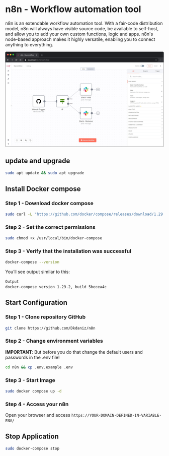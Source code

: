 # n8n - Workflow automation tool

n8n is an extendable workflow automation tool. With a fair-code distribution model, n8n will always have visible source code, be available to self-host, and allow you to add your own custom functions, logic and apps. n8n's node-based approach makes it highly versatile, enabling you to connect anything to everything.

![n8n](./n8n.png)

## update and upgrade

```bash
sudo apt update && sudo apt upgrade
```

## Install Docker compose

### Step 1 - Download docker compose

```bash
sudo curl -L "https://github.com/docker/compose/releases/download/1.29.2/docker-compose-$(uname -s)-$(uname -m)" -o /usr/local/bin/docker-compose
```

### Step 2 - Set the correct permissions

```bash
sudo chmod +x /usr/local/bin/docker-compose
```

### Step 3 - Verify that the installation was successful

```bash
docker-compose --version
```

You’ll see output similar to this:

```bash
Output
docker-compose version 1.29.2, build 5becea4c
```

## Start Configuration

### Step 1 - Clone repository GitHub

```bash
git clone https://github.com/Dkdaniz/n8n
```

### Step 2 - Change environment variables

**IMPORTANT**: But before you do that change the default users and passwords in the .env file!

```bash
cd n8n && cp .env.example .env
```

### Step 3 - Start Image

```bash
sudo docker compose up -d
```

### Step 4 - Access your n8n

Open your browser and access `https://YOUR-DOMAIN-DEFINED-IN-VARIABLE-ENV/`

## Stop Application

```bash
sudo docker-compose stop
```
